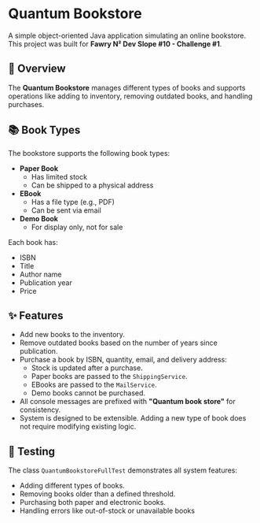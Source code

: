 # Quantum Bookstore

A simple object-oriented Java application simulating an online bookstore. This project was built for **Fawry N² Dev Slope #10 - Challenge #1**.

## 🛒 Overview

The **Quantum Bookstore** manages different types of books and supports operations like adding to inventory, removing outdated books, and handling purchases.

## 📚 Book Types

The bookstore supports the following book types:

- **Paper Book**
  - Has limited stock
  - Can be shipped to a physical address
- **EBook**
  - Has a file type (e.g., PDF)
  - Can be sent via email
- **Demo Book**
  - For display only, not for sale

Each book has:
- ISBN
- Title
- Author name
- Publication year
- Price

## ✨ Features

- Add new books to the inventory.
- Remove outdated books based on the number of years since publication.
- Purchase a book by ISBN, quantity, email, and delivery address:
  - Stock is updated after a purchase.
  - Paper books are passed to the `ShippingService`.
  - EBooks are passed to the `MailService`.
  - Demo books cannot be purchased.
- All console messages are prefixed with **"Quantum book store"** for consistency.
- System is designed to be extensible. Adding a new type of book does not require modifying existing logic.

## 🧪 Testing

The class `QuantumBookstoreFullTest` demonstrates all system features:
- Adding different types of books.
- Removing books older than a defined threshold.
- Purchasing both paper and electronic books.
- Handling errors like out-of-stock or unavailable books
